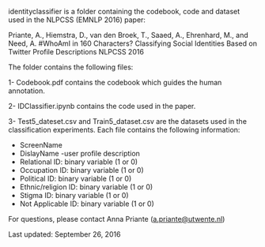 identityclassifier is a folder containing the codebook, code and dataset used in the NLPCSS (EMNLP 2016) paper: 

Priante, A., Hiemstra, D., van den Broek, T., Saaed, A., Ehrenhard, M., and Need, A. 
#WhoAmI in 160 Characters? Classifying Social Identities Based on Twitter Profile Descriptions
NLPCSS 2016

The folder contains the following files:

1- Codebook.pdf contains the codebook which guides the human annotation.

2- IDClassifier.ipynb contains the code used in the paper.

3- Test5_dateset.csv and Train5_dataset.csv are the datasets used in the classification experiments. Each file contains the following information:
- ScreenName
- DislayName
-user profile description
- Relational ID: binary variable (1 or 0)
- Occupation ID: binary variable (1 or 0)
- Political ID: binary variable (1 or 0)
- Ethnic/religion ID:  binary variable (1 or 0)
- Stigma ID:  binary variable (1 or 0)
- Not Applicable ID: binary variable (1 or 0)

For questions, please contact Anna Priante (a.priante@utwente.nl)

Last updated: September 26, 2016
